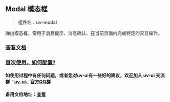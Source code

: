 ## Modal 模态框

> **组件名：uv-modal**

弹出模态框，常用于消息提示、消息确认、在当前页面内完成特定的交互操作。

### [查看文档](https://www.uvui.cn/components/modal.html)

### <a href="https://www.uvui.cn/components/quickstart.html" target="_blank">首次使用，如何配置?</a>

#### 如使用过程中有任何问题，或者您对uv-ui有一些好的建议，欢迎加入 uv-ui 交流群：<a href="https://ext.dcloud.net.cn/plugin?id=12287" target="_blank">uv-ui</a>、<a href="https://www.uvui.cn/components/addQQGroup.html" target="_blank">官方QQ群</a>

#### 备用文档地址：[查看](https://uvui.ppiyy.cn/components/modal.html)
